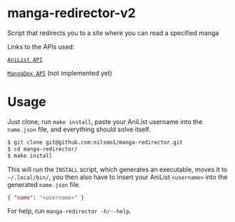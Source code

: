 # manga-redirector-v2
Script that redirects you to a site where you can read a specified manga

Links to the APIs used:

[`AniList API`](https://anilist.gitbook.io/anilist-apiv2-docs/)

[`MangaDex API`](https://api.mangadex.org/docs/) (not implemented yet)

# Usage
Just clone, run `make install`, paste your AniList username into the `name.json` file, and everything should solve itself.
```bash
$ git clone git@github.com:nilsmo1/manga-redirector.git
$ cd manga-redirector/
$ make install
```
This will run the `INSTALL` script, which generates an executable, moves it to `~/.local/bin/`,
you then also have to insert your AniList `<username>` into the generated `name.json` file.
```json
{ "name": "<username>" } 
```
For help, run `manga-redirector -h/--help`.

